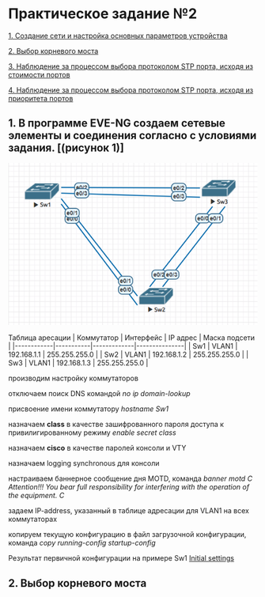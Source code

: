 # Практическое задание №2

[1. Создание сети и настройка основных параметров устройства](https://github.com/Neytrin/Network-ingeneer/blob/main/labs/lab02/readme.md#1-%D0%B2-%D0%BF%D1%80%D0%BE%D0%B3%D1%80%D0%B0%D0%BC%D0%BC%D0%B5-eve-ng-%D1%81%D0%BE%D0%B7%D0%B4%D0%B0%D0%B5%D0%BC-%D1%81%D0%B5%D1%82%D0%B5%D0%B2%D1%8B%D0%B5-%D1%8D%D0%BB%D0%B5%D0%BC%D0%B5%D0%BD%D1%82%D1%8B-%D0%B8-%D1%81%D0%BE%D0%B5%D0%B4%D0%B8%D0%BD%D0%B5%D0%BD%D0%B8%D1%8F-%D1%81%D0%BE%D0%B3%D0%BB%D0%B0%D1%81%D0%BD%D0%BE-%D1%81-%D1%83%D1%81%D0%BB%D0%BE%D0%B2%D0%B8%D1%8F%D0%BC%D0%B8-%D0%B7%D0%B0%D0%B4%D0%B0%D0%BD%D0%B8%D1%8F-%D1%80%D0%B8%D1%81%D1%83%D0%BD%D0%BE%D0%BA-1)

[2. Выбор корневого моста](https://github.com/Neytrin/Network-ingeneer/blob/main/labs/lab02/readme.md#2-%D0%B2%D1%8B%D0%B1%D0%BE%D1%80-%D0%BA%D0%BE%D1%80%D0%BD%D0%B5%D0%B2%D0%BE%D0%B3%D0%BE-%D0%BC%D0%BE%D1%81%D1%82%D0%B0)

[3. Наблюдение за процессом выбора протоколом STP порта, исходя из стоимости портов]()

[4. Наблюдение за процессом выбора протоколом STP порта, исходя из приоритета портов]()

## 1. В программе EVE-NG создаем сетевые элементы и соединения согласно с условиями задания. [(рисунок 1)]
![Shem_lab02_EVE.PNG](Shem_lab02_EVE.PNG)

Таблица аресации
| Коммутатор | Интерфейс | IP адрес    | Маска подсети |
|------------|-----------|-------------|---------------|
| Sw1        | VLAN1     | 192.168.1.1 | 255.255.255.0 |
| Sw2        | VLAN1     | 192.168.1.2 | 255.255.255.0 |
| Sw3        | VLAN1     | 192.168.1.3 | 255.255.255.0 |

производим настройку коммутаторов

отключаем поиcк DNS командой _no ip domain-lookup_

присвоение имени коммутатору _hostname Sw1_

назначаем **class**  в качестве зашифрованного пароля доступа к привилигированному режиму _enable secret class_

назначаем **cisco** в качестве паролей консоли и VTY

назначаем logging synchronous для консоли

настраиваем баннерное сообщение дня MOTD, команда _banner motd C Attention!!! You bear full responsibility for interfering with the operation of the equipment. C_

задаем IP-address, указанный в таблице адресации для VLAN1 на всех коммутаторах

копируем текущую конфигурацию в файл загрузочной конфигурации, команда _copy running-config startup-config_

Результат первичной конфигурации на примере Sw1
[Initial settings](Initial%20settings)





## 2. Выбор корневого моста



